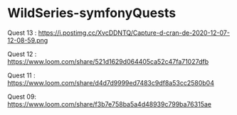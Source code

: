 # WildSeries-symfonyQuests

Quest 13 : https://i.postimg.cc/XvcDDNTQ/Capture-d-cran-de-2020-12-07-12-08-59.png


Quest 12 : https://www.loom.com/share/521d1629d064405ca52c47fa71027dfb



Quest 11 : https://www.loom.com/share/d4d7d9999ed7483c9df8a53cc2580b04



Quest 09: https://www.loom.com/share/f3b7e758ba5a4d48939c799ba76315ae



